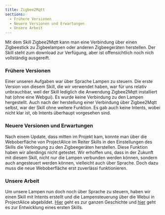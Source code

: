 ```yaml
---
title: Zigbee2Mqtt
sections:
  - Frühere Versionen
  - Neuere Versionen und Erwartungen
  - Unsere Arbeit
---
```


Mit dem Skill Zigbee2Mqtt kann man eine Verbindung über einen Zigbeestick zu Zigbeelampen oder anderen Zigbeegeräten herstellen. Der Skill steht zum download zur Verfügung, aber ist offensichtlich noch nich vollständig ausgereift.

### Frühere Versionen

Einer unseren Aufgaben war über Sprache Lampen zu steuern. Die erste Version von diesem Skill, die wir verwendet haben, war für uns relativ unbrauchbar, weil der Skill lediglich die Anwendung Zigbee2Mqtt installiert hat (ohne eine Webgui). 
Es wurde keine Verbindung zu den Lampen hergestellt. Auch nach der herstellung einer Verbindung über Zigbee2Mqtt selbst, war der Skill ohne weitere Funktion. Es gab auch keine Intents, wobei nicht klar ist, ob Intents überhaupt vorgesehen sind.

### Neuere Versionen und Erwartungen

Nach einem Update, dass mitten im Projekt kam, konnte man über die Weboberfläche von ProjectAlice im Reiter Skills in den Einstellungen des Skills die Verbingung zu den Zigbeegeräten herstellen. Diese Funktion haben wir allerdings nicht getestet.
Wir erhoffen uns, dass in der Zukunft mit diesem Skill, nicht nur die Lampen verbunden werden können, sondern auch angesteuert werden können, vielleicht auch über Sprache. Doch dazu muss die neue Weboberfläche erst zuverlässi funktionieren.

### Unsere Arbeit

Um unsere Lampen nun doch noch über Sprache zu steuern, haben wir einen Skill mit Intents erstellt und die Lampensteuerung über die Webui in ProjectAlice abgebildet. [Hier]() geht es zur ganzen Geschichte
und [hier](https://ip-team5.intia.de/anleitung-entwicklung.html#skillentwicklung) geht es zur Entwicklung eines ersten Skills.
